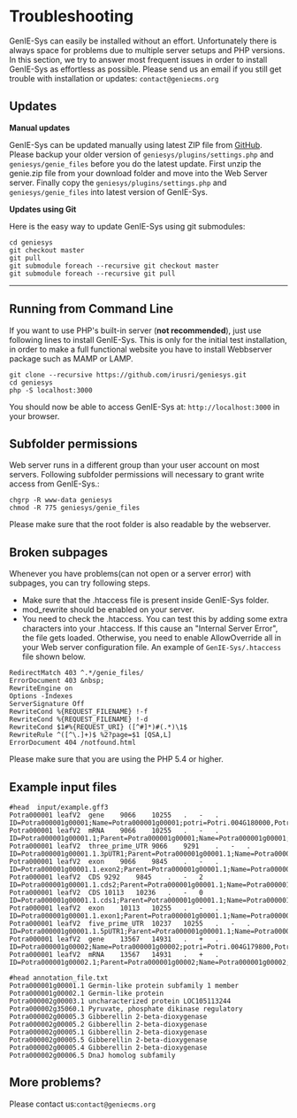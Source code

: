 Troubleshooting
=====================  
GenIE-Sys can easily be installed without an effort. Unfortunately there is always space for problems due to multiple server setups and PHP versions. In this section, we try to answer most frequent issues in order to install GenIE-Sys as effortless as possible. Please send us an email if you still get trouble with installation or updates: ```contact@geniecms.org```


## Updates

**Manual updates**

GenIE-Sys can be updated manually using latest ZIP file from [GitHub](https://github.com/irusri/geniesys/archive/master.zip). Please backup your older version of  ```geniesys/plugins/settings.php``` and ```geniesys/genie_files``` before you do the latest update. First unzip the genie.zip file from your download folder and move into the Web Server server. Finally copy the ```geniesys/plugins/settings.php``` and ```geniesys/genie_files``` into latest version of GenIE-Sys.

**Updates using Git**

Here is the easy way to update GenIE-Sys using git submodules:

```
cd geniesys
git checkout master
git pull
git submodule foreach --recursive git checkout master
git submodule foreach --recursive git pull
```
------------------------
Running from Command Line
------------------------
If you want to use PHP's built-in server (**not recommended**), just use following lines to install GenIE-Sys. This is only for the initial test installation, in order to make a full functional website you have to install Webbserver package such as MAMP or LAMP.

```
git clone --recursive https://github.com/irusri/geniesys.git
cd geniesys
php -S localhost:3000
```
You should now be able to access GenIE-Sys at: ```http://localhost:3000``` in your browser.


## Subfolder permissions

Web server runs in a different group than your user account on most servers. Following subfolder permissions will necessary to grant write access from GenIE-Sys.:
```
chgrp -R www-data geniesys
chmod -R 775 geniesys/genie_files
```
Please make sure that the root folder is also readable by the webserver.

## Broken subpages

Whenever you have problems(can not open or  a server error) with subpages, you can try following steps.
* Make sure that the .htaccess file is present inside GenIE-Sys folder.
* mod_rewrite should be enabled on your server.
* You need to check the .htaccess. You can test this by adding  some extra  characters into your .htaccess. If this cause an "Internal Server Error", the file gets loaded. Otherwise, you need to enable AllowOverride all in your Web server  configuration file. An example of ```GenIE-Sys/.htaccess``` file shown below.

```
RedirectMatch 403 ^.*/genie_files/
ErrorDocument 403 &nbsp;
RewriteEngine on
Options -Indexes
ServerSignature Off
RewriteCond %{REQUEST_FILENAME} !-f
RewriteCond %{REQUEST_FILENAME} !-d
RewriteCond $1#%{REQUEST_URI} ([^#]*)#(.*)\1$
RewriteRule ^([^\.]+)$ %2?page=$1 [QSA,L]
ErrorDocument 404 /notfound.html
```


Please make sure that you are using the PHP 5.4 or higher. 

## Example input files
```shell
#head  input/example.gff3
Potra000001	leafV2	gene	9066	10255	.	-	.	ID=Potra000001g00001;Name=Potra000001g00001;potri=Potri.004G180000,Potri.004G180200
Potra000001	leafV2	mRNA	9066	10255	.	-	.	ID=Potra000001g00001.1;Parent=Potra000001g00001;Name=Potra000001g00001;cdsMD5=71c5f03f2dd2ad2e0e00b15ebe21b14c;primary=TRUE
Potra000001	leafV2	three_prime_UTR	9066	9291	.	-	.	ID=Potra000001g00001.1.3pUTR1;Parent=Potra000001g00001.1;Name=Potra000001g00001.1
Potra000001	leafV2	exon	9066	9845	.	-	.	ID=Potra000001g00001.1.exon2;Parent=Potra000001g00001.1;Name=Potra000001g00001.1
Potra000001	leafV2	CDS	9292	9845	.	-	2	ID=Potra000001g00001.1.cds2;Parent=Potra000001g00001.1;Name=Potra000001g00001.1
Potra000001	leafV2	CDS	10113	10236	.	-	0	ID=Potra000001g00001.1.cds1;Parent=Potra000001g00001.1;Name=Potra000001g00001.1
Potra000001	leafV2	exon	10113	10255	.	-	.	ID=Potra000001g00001.1.exon1;Parent=Potra000001g00001.1;Name=Potra000001g00001.1
Potra000001	leafV2	five_prime_UTR	10237	10255	.	-	.	ID=Potra000001g00001.1.5pUTR1;Parent=Potra000001g00001.1;Name=Potra000001g00001.1
Potra000001	leafV2	gene	13567	14931	.	+	.	ID=Potra000001g00002;Name=Potra000001g00002;potri=Potri.004G179800,Potri.004G179900,Potri.004G180100
Potra000001	leafV2	mRNA	13567	14931	.	+	.	ID=Potra000001g00002.1;Parent=Potra000001g00002;Name=Potra000001g00002;cdsMD5=df49ed7856591c4a62d602fef61c7e37;primary=TRUE

#head annotation_file.txt
Potra000001g00001.1	Germin-like protein subfamily 1 member
Potra000001g00002.1	Germin-like protein
Potra000002g00003.1	uncharacterized protein LOC105113244
Potra000002g35060.1	Pyruvate, phosphate dikinase regulatory
Potra000002g00005.3	Gibberellin 2-beta-dioxygenase
Potra000002g00005.2	Gibberellin 2-beta-dioxygenase
Potra000002g00005.1	Gibberellin 2-beta-dioxygenase
Potra000002g00005.5	Gibberellin 2-beta-dioxygenase
Potra000002g00005.4	Gibberellin 2-beta-dioxygenase
Potra000002g00006.5	DnaJ homolog subfamily
```
## More problems?

Please contact us:```contact@geniecms.org```